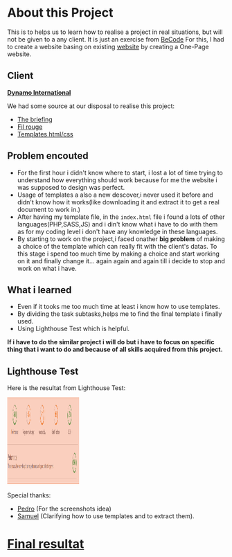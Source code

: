 
# About this Project

This is to helps us to learn how to realise a project in real situations, but will not be given to a any client. It is just an exercise from [BeCode](https://github.com/becodeorg/lovelace-2/blob/master/Projects/fil-rouge/phase-1.md)
For this, I had to create a website basing on existing [website](http://www.dynamoweb.be/dynamo_international/fr/) by creating a One-Page website.

## Client

[**Dynamo International**](http://www.dynamoweb.be/dynamo_international/fr/)

We had some source at our disposal to realise this project:

* [The briefing](https://github.com/becodeorg/lovelace-2/blob/master/Projects/fil-rouge/phase-1.md)
* [Fil rouge](https://github.com/becodeorg/lovelace-2/tree/master/Projects/fil-rouge)
* [Templates html/css](https://html5up.net/)


## Problem encouted

* For the first hour i didn't know where to start, i lost a lot of time trying to understand how everything should work because for me the website i was supposed to design was perfect.
* Usage of templates a also a new descover,i never used it before and didn't know how it works(like downloading it and extract it to get a real document to work in.)
* After having my template file, in the `index.html` file i found a lots of other languages(PHP,SASS,JS) and i din't know what i have to do with them as for my coding level i don't have any knowledge in these languages.
* By starting to work on the project,i faced onather **big problem** of making a choice of the template which can really fit with the client's datas. To this stage i spend too much time by making a choice and start working on it and finally change it... again again and again till i decide to stop and work on what i have.

##  What i learned

* Even if it tooks me too much time at least i know how to use templates.
* By dividing the task subtasks,helps me to find the final template i finally used.
* Using Lighthouse Test which is helpful.

**If i have to do the similar project i will do but i have to focus on specific thing that i want to do and because of all skills acquired from this project.**

## Lighthouse Test

Here is the resultat from Lighthouse Test:
<div style="display:inline;">
   <img src ='assets/images/test.png' width="33%" height="200" >
</div>

Special thanks:

* [Pedro](https://github.com/pedroseromenho) (For the screenshots idea)
* [Samuel](https://github.com/SammuelJ?tab=repositories) (Clarifying how to use templates and to extract them).


# [Final resultat](https://marianeniwe.github.io/Filrouge-0-guerrilla/.)
